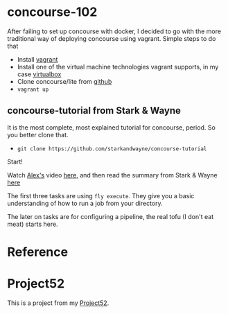 # concourse-102
After failing to set up concourse with docker, I decided to go with the more
traditional way of deploying concourse using vagrant. Simple steps to do that

- Install [vagrant](https://www.vagrantup.com/)
- Install one of the virtual machine technologies vagrant supports, in my case
  [virtualbox](https://www.virtualbox.org/)
- Clone concourse/lite from [github](https://github.com/concourse/concourse-lite)
- `vagrant up`

## concourse-tutorial from Stark & Wayne
It is the most complete, most explained tutorial for concourse, period. So you
better clone that.

- `git clone https://github.com/starkandwayne/concourse-tutorial`

Start!

Watch [Alex's](https://github.com/vito) video
[here](https://www.youtube.com/watch?v=mYTn3qBxPhQ&list=WL&index=27), and then
read the summary from Stark & Wayne [here](https://github.com/starkandwayne/concourse-tutorial/blob/master/docs/alex-suraci-cfsummit-2015.md)

The first three tasks are using `fly execute`. They give you a basic
understanding of how to run a job from your directory.

The later on tasks are for configuring a pipeline, the real tofu (I don't eat
meat) starts here.

# Reference

# Project52
This is a project from my [Project52](https://github.com/jutkko/project52).
